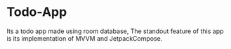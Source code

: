 # Todo-App
Its a todo app made using room database, The standout feature of this app is its implementation of MVVM and JetpackCompose.
